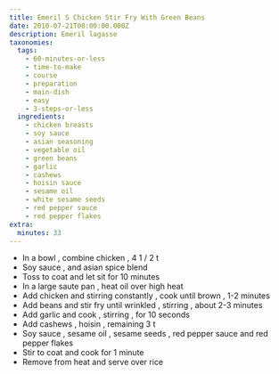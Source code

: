 ```yaml
---
title: Emeril S Chicken Stir Fry With Green Beans
date: 2010-07-21T00:00:00.000Z
description: Emeril lagasse
taxonomies:
  tags:
    - 60-minutes-or-less
    - time-to-make
    - course
    - preparation
    - main-dish
    - easy
    - 3-steps-or-less
  ingredients:
    - chicken breasts
    - soy sauce
    - asian seasoning
    - vegetable oil
    - green beans
    - garlic
    - cashews
    - hoisin sauce
    - sesame oil
    - white sesame seeds
    - red pepper sauce
    - red pepper flakes
extra:
  minutes: 33
---
```

 - In a bowl , combine chicken , 4 1 / 2 t
 - Soy sauce , and asian spice blend
 - Toss to coat and let sit for 10 minutes
 - In a large saute pan , heat oil over high heat
 - Add chicken and stirring constantly , cook until brown , 1-2 minutes
 - Add beans and stir fry until wrinkled , stirring , about 2-3 minutes
 - Add garlic and cook , stirring , for 10 seconds
 - Add cashews , hoisin , remaining 3 t
 - Soy sauce , sesame oil , sesame seeds , red pepper sauce and red pepper flakes
 - Stir to coat and cook for 1 minute
 - Remove from heat and serve over rice
